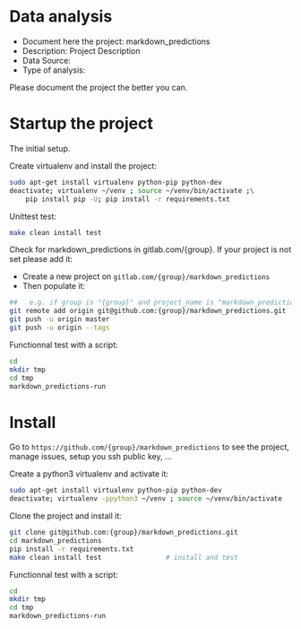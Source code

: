 # Data analysis
- Document here the project: markdown_predictions
- Description: Project Description
- Data Source:
- Type of analysis:

Please document the project the better you can.

# Startup the project

The initial setup.

Create virtualenv and install the project:
```bash
sudo apt-get install virtualenv python-pip python-dev
deactivate; virtualenv ~/venv ; source ~/venv/bin/activate ;\
    pip install pip -U; pip install -r requirements.txt
```

Unittest test:
```bash
make clean install test
```

Check for markdown_predictions in gitlab.com/{group}.
If your project is not set please add it:

- Create a new project on `gitlab.com/{group}/markdown_predictions`
- Then populate it:

```bash
##   e.g. if group is "{group}" and project_name is "markdown_predictions"
git remote add origin git@github.com:{group}/markdown_predictions.git
git push -u origin master
git push -u origin --tags
```

Functionnal test with a script:

```bash
cd
mkdir tmp
cd tmp
markdown_predictions-run
```

# Install

Go to `https://github.com/{group}/markdown_predictions` to see the project, manage issues,
setup you ssh public key, ...

Create a python3 virtualenv and activate it:

```bash
sudo apt-get install virtualenv python-pip python-dev
deactivate; virtualenv -ppython3 ~/venv ; source ~/venv/bin/activate
```

Clone the project and install it:

```bash
git clone git@github.com:{group}/markdown_predictions.git
cd markdown_predictions
pip install -r requirements.txt
make clean install test                # install and test
```
Functionnal test with a script:

```bash
cd
mkdir tmp
cd tmp
markdown_predictions-run
```
